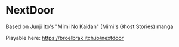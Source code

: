 # NextDoor

Based on Junji Ito's "Mimi No Kaidan" (Mimi's Ghost Stories) manga

Playable here: https://broelbrak.itch.io/nextdoor
